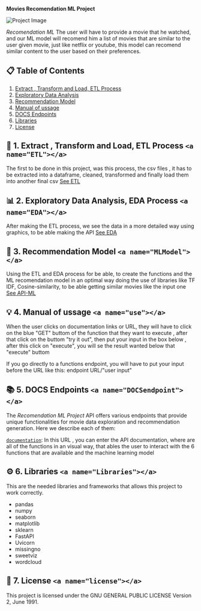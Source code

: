 **Movies Recomendation ML Project**

![Project Image](https://drive.google.com/file/d/1cDpWvtHoG8rSOwbBnXDiU9k-raDOUJLd/view?usp=sharing)

 *Recomendation ML* The user will have to provide a movie that he watched, and our ML model will recomend him a list of movies
 that are similar to the user given movie, just like netflix or youtube, this model can recomend similar content to the user
 based on their preferences.

## 📋 Table of Contents

1. [Extract , Transform and Load, ETL Process](#ETL)
2. [Exploratory Data Analysis](#EDA)
3. [Recommendation Model](#MLModel)
4. [Manual of ussage](#use)
5. [DOCS Endpoints](#DOCSendpoint)
6. [Libraries](#Libraries)
7. [License](#license)

## 🧹 1. Extract , Transform and Load, ETL Process `<a name="ETL"></a>`

The first to be done in this project, was this process, the csv files , it has to be extracted into a dataframe, cleaned, transformed
and finally load them into another final csv [See ETL](PI_1_ETL.ipynb)

## 📊 2. Exploratory Data Analysis, EDA Process `<a name="EDA"></a>`

After making the ETL process, we see the data in a more detailed way using graphics, to be able making the API  [See EDA](PI_1_EDA.ipynb)

## 🎯 3. Recommendation Model `<a name="MLModel"></a>`

Using the ETL and EDA process for be able, to create the functions and the ML recomendation model in an optimal way
doing the use of libraries like TF IDF, Cosine-similarity, to be able getting similar movies like the input one [See API-ML](main.py)

## 💡 4. Manual of ussage `<a name="use"></a>`

When the user clicks on documentation links or URL, they will have to click on the blue "GET" buttom of the function that they want to
execute , after that click on the buttom "try it out", then put your input in the box below , after this click on "execute", you will se the result wanted below that "execute" buttom

If you go directly to a functions endpoint, you will have to put your input before the URL like this:
endpoint URL/"user input"
## 📚 5. DOCS Endpoints `<a name="DOCSendpoint"></a>`

The *Recomendation ML Project* API offers various endpoints that provide unique functionalities for movie data exploration and recommendation generation. Here we describe each of them:

[`documentation`](https://pi-1-rodrigo-escalona.onrender.com/docs): In this URL , you can enter the API documentation, where are all
of the functions in an visual way, that ables the user to interact with the 6 functions that are available and the machine learning model

## ⚙️ 6. Libraries `<a name="Libraries"></a>`

This are the needed libraries and frameworks that allows this project to work correctly.

- pandas
- numpy
- seaborn
- matplotlib
- sklearn
- FastAPI
- Uvicorn
- missingno
- sweetviz
- wordcloud

## 📄 7. License `<a name="license"></a>`

This project is licensed under the GNU GENERAL PUBLIC LICENSE Version 2, June 1991.
